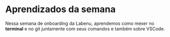 # Aprendizados da semana 
Nessa semana de onboarding da Labenu, aprendemos como mexer no **terminal** e no git juntamente com seus comandos e também sobre VSCode. 
